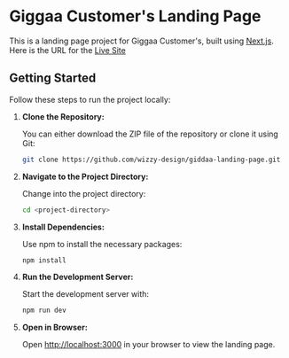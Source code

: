 # Giggaa Customer's Landing Page

This is a landing page project for Giggaa Customer's, built using [Next.js](https://nextjs.org/). Here is the URL for the [Live Site](https://giddaa-customer-wisdom-ochei.netlify.app/)

## Getting Started

Follow these steps to run the project locally:

1. **Clone the Repository:**

   You can either download the ZIP file of the repository or clone it using Git:

   ```bash
   git clone https://github.com/wizzy-design/giddaa-landing-page.git
   ```

2. **Navigate to the Project Directory:**

   Change into the project directory:

   ```bash
   cd <project-directory>
   ```

3. **Install Dependencies:**

   Use npm to install the necessary packages:

   ```bash
   npm install
   ```

4. **Run the Development Server:**

   Start the development server with:

   ```bash
   npm run dev
   ```

5. **Open in Browser:**

   Open [http://localhost:3000](http://localhost:3000) in your browser to view the landing page.
